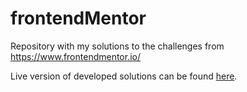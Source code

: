 # frontendMentor

Repository with my solutions to the challenges from https://www.frontendmentor.io/

Live version of developed solutions can be found [here](https://frontend-mentor-nzrjpvpcu.vercel.app/).
